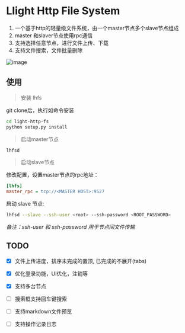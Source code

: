 # Llight Http File System

1. 一个基于http的轻量级文件系统，由一个master节点多个slave节点组成
1. master 和slaver节点使用rpc通信
1. 支持选择任意节点，进行文件上传、下载
1. 支持文件搜索，文件批量删除

![image](https://user-images.githubusercontent.com/16282152/157243898-e389e18b-6ff2-4a4e-a507-584fa0e7f6b7.png)

## 使用

> 安装 lhfs

git clone后，执行如命令安装

```bash
cd light-http-fs
python setup.py install
```
> 启动master节点

```bash
lhfsd
```

> 启动slave节点

修改配置，设置master节点的rpc地址：
```ini
[lhfs]
master_rpc = tcp://<MASTER HOST>:9527
```

启动 slave 节点: 
```bash
lhfsd --slave --ssh-user <root> --ssh-password <ROOT_PASSWORD>
```
*备注：ssh-user 和 ssh-password 用于节点间文件传输*
## TODO

- [X] 文件上传进度，排序未完成的置顶, 已完成的不展开(tabs)
- [X] 优化登录功能，UI优化，注销等
- [X] 支持多台节点
- [ ] 搜索框支持回车键搜索
- [ ] 支持markdown文件预览
- [ ] 支持操作记录日志


